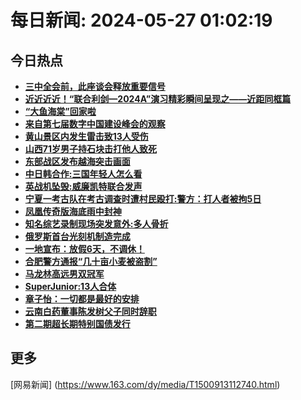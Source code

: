 
# 每日新闻: 2024-05-27 01:02:19
## 今日热点

- **[三中全会前，此座谈会释放重要信号](https://www.163.com/search?keyword=%E4%B8%89%E4%B8%AD%E5%85%A8%E4%BC%9A%E5%89%8D%EF%BC%8C%E6%AD%A4%E5%BA%A7%E8%B0%88%E4%BC%9A%E9%87%8A%E6%94%BE%E9%87%8D%E8%A6%81%E4%BF%A1%E5%8F%B7)**
- **[近近近近！“联合利剑—2024A”演习精彩瞬间呈现之——近距同框篇](https://www.163.com/search?keyword=%E8%BF%91%E8%BF%91%E8%BF%91%E8%BF%91%EF%BC%81%E2%80%9C%E8%81%94%E5%90%88%E5%88%A9%E5%89%91%E2%80%942024A%E2%80%9D%E6%BC%94%E4%B9%A0%E7%B2%BE%E5%BD%A9%E7%9E%AC%E9%97%B4%E5%91%88%E7%8E%B0%E4%B9%8B%E2%80%94%E2%80%94%E8%BF%91%E8%B7%9D%E5%90%8C%E6%A1%86%E7%AF%87)**
- **[“大鱼海棠”回家啦](https://www.163.com/search?keyword=%E2%80%9C%E5%A4%A7%E9%B1%BC%E6%B5%B7%E6%A3%A0%E2%80%9D%E5%9B%9E%E5%AE%B6%E5%95%A6)**
- **[来自第七届数字中国建设峰会的观察](https://www.163.com/search?keyword=%E6%9D%A5%E8%87%AA%E7%AC%AC%E4%B8%83%E5%B1%8A%E6%95%B0%E5%AD%97%E4%B8%AD%E5%9B%BD%E5%BB%BA%E8%AE%BE%E5%B3%B0%E4%BC%9A%E7%9A%84%E8%A7%82%E5%AF%9F)**
- **[黄山景区内发生雷击致13人受伤](https://www.163.com/search?keyword=%E9%BB%84%E5%B1%B1%E6%99%AF%E5%8C%BA%E5%86%85%E5%8F%91%E7%94%9F%E9%9B%B7%E5%87%BB%E8%87%B413%E4%BA%BA%E5%8F%97%E4%BC%A4)**
- **[山西71岁男子持石块击打他人致死](https://www.163.com/search?keyword=%E5%B1%B1%E8%A5%BF71%E5%B2%81%E7%94%B7%E5%AD%90%E6%8C%81%E7%9F%B3%E5%9D%97%E5%87%BB%E6%89%93%E4%BB%96%E4%BA%BA%E8%87%B4%E6%AD%BB)**
- **[东部战区发布越海突击画面](https://www.163.com/search?keyword=%E4%B8%9C%E9%83%A8%E6%88%98%E5%8C%BA%E5%8F%91%E5%B8%83%E8%B6%8A%E6%B5%B7%E7%AA%81%E5%87%BB%E7%94%BB%E9%9D%A2)**
- **[中日韩合作:三国年轻人怎么看](https://www.163.com/search?keyword=%E4%B8%AD%E6%97%A5%E9%9F%A9%E5%90%88%E4%BD%9C+%E4%B8%89%E5%9B%BD%E5%B9%B4%E8%BD%BB%E4%BA%BA%E6%80%8E%E4%B9%88%E7%9C%8B)**
- **[英战机坠毁:威廉凯特联合发声](https://www.163.com/search?keyword=%E8%8B%B1%E6%88%98%E6%9C%BA%E5%9D%A0%E6%AF%81+%E5%A8%81%E5%BB%89%E5%87%AF%E7%89%B9%E8%81%94%E5%90%88%E5%8F%91%E5%A3%B0)**
- **[宁夏一考古队在考古调查时遭村民殴打:警方：打人者被拘5日](https://www.163.com/search?keyword=%E5%AE%81%E5%A4%8F%E4%B8%80%E8%80%83%E5%8F%A4%E9%98%9F%E5%9C%A8%E8%80%83%E5%8F%A4%E8%B0%83%E6%9F%A5%E6%97%B6%E9%81%AD%E6%9D%91%E6%B0%91%E6%AE%B4%E6%89%93+%E8%AD%A6%E6%96%B9%EF%BC%9A%E6%89%93%E4%BA%BA%E8%80%85%E8%A2%AB%E6%8B%985%E6%97%A5)**
- **[凤凰传奇版海底雨中封神](https://www.163.com/search?keyword=%E5%87%A4%E5%87%B0%E4%BC%A0%E5%A5%87%E7%89%88%E6%B5%B7%E5%BA%95%E9%9B%A8%E4%B8%AD%E5%B0%81%E7%A5%9E)**
- **[知名综艺录制现场突发意外:多人骨折](https://www.163.com/search?keyword=%E7%9F%A5%E5%90%8D%E7%BB%BC%E8%89%BA%E5%BD%95%E5%88%B6%E7%8E%B0%E5%9C%BA%E7%AA%81%E5%8F%91%E6%84%8F%E5%A4%96+%E5%A4%9A%E4%BA%BA%E9%AA%A8%E6%8A%98)**
- **[俄罗斯首台光刻机制造完成](https://www.163.com/search?keyword=%E4%BF%84%E7%BD%97%E6%96%AF%E9%A6%96%E5%8F%B0%E5%85%89%E5%88%BB%E6%9C%BA%E5%88%B6%E9%80%A0%E5%AE%8C%E6%88%90)**
- **[一地宣布：放假6天，不调休！](https://www.163.com/search?keyword=%E4%B8%80%E5%9C%B0%E5%AE%A3%E5%B8%83%EF%BC%9A%E6%94%BE%E5%81%876%E5%A4%A9%EF%BC%8C%E4%B8%8D%E8%B0%83%E4%BC%91%EF%BC%81)**
- **[合肥警方通报“几十亩小麦被盗割”](https://www.163.com/search?keyword=%E5%90%88%E8%82%A5%E8%AD%A6%E6%96%B9%E9%80%9A%E6%8A%A5%E2%80%9C%E5%87%A0%E5%8D%81%E4%BA%A9%E5%B0%8F%E9%BA%A6%E8%A2%AB%E7%9B%97%E5%89%B2%E2%80%9D)**
- **[马龙林高远男双冠军](https://www.163.com/search?keyword=%E9%A9%AC%E9%BE%99%E6%9E%97%E9%AB%98%E8%BF%9C%E7%94%B7%E5%8F%8C%E5%86%A0%E5%86%9B)**
- **[SuperJunior:13人合体](https://www.163.com/search?keyword=SuperJunior+13%E4%BA%BA%E5%90%88%E4%BD%93)**
- **[章子怡：一切都是最好的安排](https://www.163.com/search?keyword=%E7%AB%A0%E5%AD%90%E6%80%A1%EF%BC%9A%E4%B8%80%E5%88%87%E9%83%BD%E6%98%AF%E6%9C%80%E5%A5%BD%E7%9A%84%E5%AE%89%E6%8E%92)**
- **[云南白药董事陈发树父子同时辞职](https://www.163.com/search?keyword=%E4%BA%91%E5%8D%97%E7%99%BD%E8%8D%AF%E8%91%A3%E4%BA%8B%E9%99%88%E5%8F%91%E6%A0%91%E7%88%B6%E5%AD%90%E5%90%8C%E6%97%B6%E8%BE%9E%E8%81%8C)**
- **[第二期超长期特别国债发行](https://www.163.com/search?keyword=%E7%AC%AC%E4%BA%8C%E6%9C%9F%E8%B6%85%E9%95%BF%E6%9C%9F%E7%89%B9%E5%88%AB%E5%9B%BD%E5%80%BA%E5%8F%91%E8%A1%8C)**

## 更多
[网易新闻] (https://www.163.com/dy/media/T1500913112740.html)
